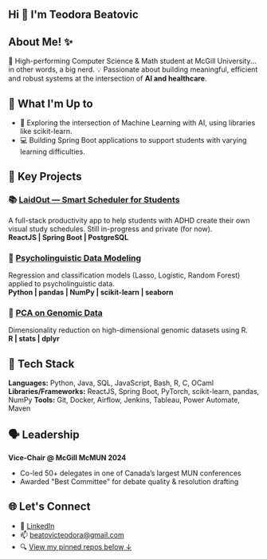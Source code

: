 ## Hi 👋 I'm Teodora Beatovic

## About Me! ✨
🧠 High-performing Computer Science & Math student at McGill University... in other words, a big nerd.
💡 Passionate about building meaningful, efficient and robust systems at the intersection of **AI and healthcare**.

## 🔭 What I'm Up to
- 🌱 Exploring the intersection of Machine Learning with AI, using libraries like scikit-learn.
- 💻 Building Spring Boot applications to support students with varying learning difficulties.

## 🚀 Key Projects
### 📚 [LaidOut — Smart Scheduler for Students](https://github.com/teobeatovic)  
A full-stack productivity app to help students with ADHD create their own visual study schedules. Still in-progress and private (for now).  
**ReactJS | Spring Boot | PostgreSQL**

### 🧠 [Psycholinguistic Data Modeling](https://github.com/teobeatovic/lasso-logistic-randomforest)  
Regression and classification models (Lasso, Logistic, Random Forest) applied to psycholinguistic data.  
**Python | pandas | NumPy | scikit-learn | seaborn**

### 🧬 [PCA on Genomic Data](https://github.com/teobeatovic/pca-genomic-application)  
Dimensionality reduction on high-dimensional genomic datasets using R.  
**R | stats | dplyr**

## 🔧 Tech Stack
**Languages:** Python, Java, SQL, JavaScript, Bash, R, C, OCaml  
**Libraries/Frameworks:** ReactJS, Spring Boot, PyTorch, scikit-learn, pandas, NumPy 
**Tools:** Git, Docker, Airflow, Jenkins, Tableau, Power Automate, Maven

## 🗣 Leadership
**Vice-Chair @ McGill McMUN 2024**  
- Co-led 50+ delegates in one of Canada’s largest MUN conferences  
- Awarded "Best Committee" for debate quality & resolution drafting

## 🌐 Let's Connect
- 🔗 [LinkedIn](https://www.linkedin.com/in/teodora-beatovic-34024b146/)  
- 📫 beatovicteodora@gmail.com  
- 🔍 [View my pinned repos below ↓](https://github.com/teobeatovic?tab=repositories)

<!--
**teobeatovic/teobeatovic** is a ✨ _special_ ✨ repository because its `README.md` (this file) appears on your GitHub profile.

Here are some ideas to get you started:

- 🔭 I’m currently working on ...
- 🌱 I’m currently learning ...
- 👯 I’m looking to collaborate on ...
- 🤔 I’m looking for help with ...
- 💬 Ask me about ...
- 📫 How to reach me: ...
- 😄 Pronouns: ...
- ⚡ Fun fact: ...
-->
